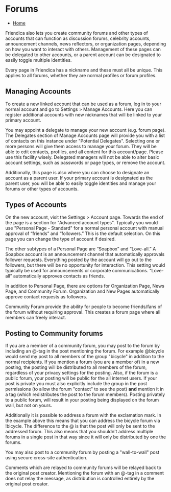 Forums
=====

* [Home](help)


Friendica also lets you create community forums and other types of accounts that can function as discussion forums, celebrity accounts, announcement channels, news reflectors, or organization pages, depending on how you want to interact with others. Management of these pages can be delegated to other accounts, or a parent account can be designated to easily toggle multiple identities.

Every page in Friendica has a nickname and these must all be unique. This applies to all forums, whether they are normal profiles or forum profiles. 

Managing Accounts
---

To create a new linked account that can be used as a forum, log in to your normal account and go to Settings > Manage Accounts.
Here you can register additional accounts with new nicknames that will be linked to your primary account. 

You may appoint a delegate to manage your new account (e.g. forum page).
The Delegates section of Manage Accounts page will provide you with a list of contacts on this instance under "Potential Delegates".
Selecting one or more persons will give them access to manage your forum.
They will be able to edit contacts, profiles, and all content for this account/page.
Please use this facility wisely.
Delegated managers will not be able to alter basic account settings, such as passwords or page types, or remove the account.

Additionally, this page is also where you can choose to designate an account as a parent user.
If your primary account is designated as the parent user, you will be able to easily toggle identities and manage your forums or other types of accounts.

Types of Accounts
---

On the new account, visit the Settings > Account page.
Towards the end of the page is a section for "Advanced account types".
Typically you would use "Personal Page - Standard" for a normal personal account with manual approval of “friends” and “followers.”
This is the default selection.
On this page you can change the type of account if desired.

The other subtypes of a Personal Page are “Soapbox” and “Love-all.”
A Soapbox account is an announcement channel that automatically approvals follower requests.
Everything posted by the account will go out to the followers, but there will be no opportunity for interaction.
This setting would typically be used for announcements or corporate communications.
“Love-all” automatically approves contacts as friends.

In addition to Personal Page, there are options for Organization Page, News Page, and Community Forum.
Organization and New Pages automatically approve contact requests as followers.

Community Forum provide the ability for people to become friends/fans of the forum without requiring approval.
This creates a forum page where all members can freely interact.

Posting to Community forums
---

If you are a member of a community forum, you may post to the forum by including an @-tag in the post mentioning the forum.
For example @bicycle would send my post to all members of the group "bicycle" in addition to the normal recipients.
If you mention a forum (you are a member of) in a new posting, the posting will be distributed to all members of the forum, regardless of your privacy settings for the posting.
Also, if the forum is a public forum, your posting will be public for the all internet users.
If your post is private you must also explicitly include the group in the post permissions (to allow the forum "contact" to see the post) **and** mention it in a tag (which redistributes the post to the forum members).
Posting privately to a public forum, will result in your posting being displayed on the forum wall, but not on yours.

Additionally it is possible to address a forum with the exclamation mark.
In the example above this means that you can address the bicycle forum via !bicycle.
The difference to the @ is that the post will only be sent to the addressed forum.
This also means that you shouldn't address multiple forums in a single post in that way since it will only be distributed by one the forums.

You may also post to a community forum by posting a "wall-to-wall" post using secure cross-site authentication.

Comments which are relayed to community forums will be relayed back to the original post creator.
Mentioning the forum with an @-tag in a comment does not relay the message, as distribution is controlled entirely by the original post creator. 
